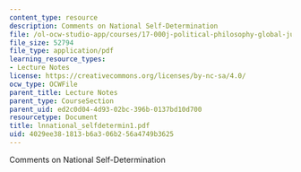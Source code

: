 ```yaml
---
content_type: resource
description: Comments on National Self-Determination
file: /ol-ocw-studio-app/courses/17-000j-political-philosophy-global-justice-spring-2003/4029ee381813b6a306b256a4749b3625_lnnational_selfdetermin1.pdf
file_size: 52794
file_type: application/pdf
learning_resource_types:
- Lecture Notes
license: https://creativecommons.org/licenses/by-nc-sa/4.0/
ocw_type: OCWFile
parent_title: Lecture Notes
parent_type: CourseSection
parent_uid: ed2c0d04-4d93-02bc-396b-0137bd10d700
resourcetype: Document
title: lnnational_selfdetermin1.pdf
uid: 4029ee38-1813-b6a3-06b2-56a4749b3625
---
```

Comments on National Self-Determination